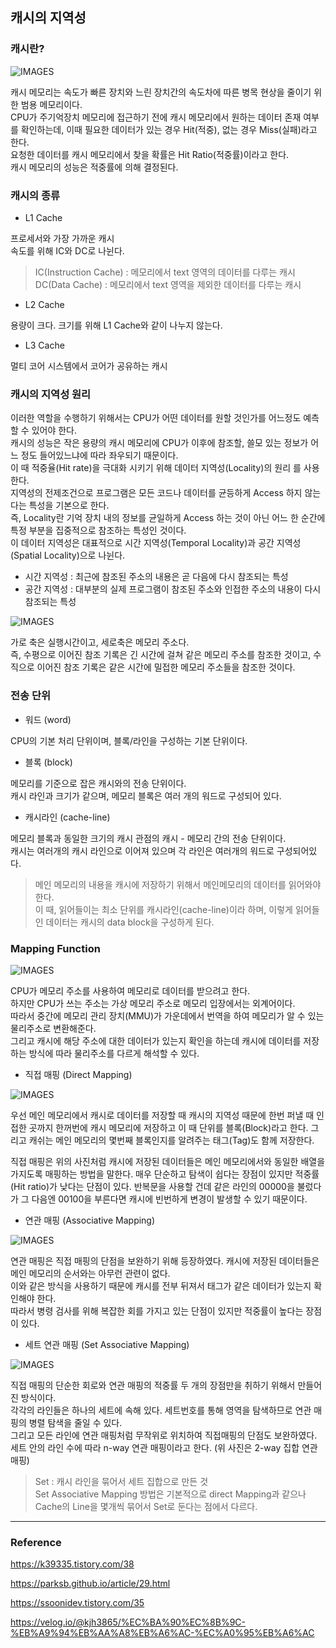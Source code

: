 ## 캐시의 지역성

### 캐시란?
![IMAGES](../images/cache.png)

캐시 메모리는 속도가 빠른 장치와 느린 장치간의 속도차에 따른 병목 현상을 줄이기 위한 범용 메모리이다.  
CPU가 주기억장치 메모리에 접근하기 전에 캐시 메모리에서 원하는 데이터 존재 여부를 확인하는데, 이때 필요한 데이터가 있는 경우 Hit(적중), 없는 경우 Miss(실패)라고 한다.  
요청한 데이터를 캐시 메모리에서 찾을 확률은 Hit Ratio(적중률)이라고 한다.  
캐시 메모리의 성능은 적중률에 의해 결정된다.

### 캐시의 종류
- L1 Cache

프로세서와 가장 가까운 캐시  
속도를 위해 IC와 DC로 나뉜다.
> IC(Instruction Cache) : 메모리에서 text 영역의 데이터를 다루는 캐시  
> DC(Data Cache) : 메모리에서 text 영역을 제외한 데이터를 다루는 캐시

- L2 Cache

용량이 크다.
크기를 위해 L1 Cache와 같이 나누지 않는다.

- L3 Cache 

멀티 코어 시스템에서 코어가 공유하는 캐시

### 캐시의 지역성 원리

이러한 역할을 수행하기 위해서는 CPU가 어떤 데이터를 원할 것인가를 어느정도 예측할 수 있어야 한다.  
캐시의 성능은 작은 용량의 캐시 메모리에 CPU가 이후에 참조할, 쓸모 있는 정보가 어느 정도 들어있느냐에 따라 좌우되기 때문이다.  
이 때 적중율(Hit rate)을 극대화 시키기 위해 데이터 지역성(Locality)의 원리 를 사용한다.  
지역성의 전제조건으로 프로그램은 모든 코드나 데이터를 균등하게 Access 하지 않는다는 특성을 기본으로 한다.  
즉, Locality란 기억 장치 내의 정보를 균일하게 Access 하는 것이 아닌 어느 한 순간에 특정 부분을 집중적으로 참조하는 특성인 것이다.  
이 데이터 지역성은 대표적으로 시간 지역성(Temporal Locality)과 공간 지역성(Spatial Locality)으로 나뉜다.
- 시간 지역성 : 최근에 참조된 주소의 내용은 곧 다음에 다시 참조되는 특성
- 공간 지역성 : 대부분의 실제 프로그램이 참조된 주소와 인접한 주소의 내용이 다시 참조되는 특성

![IMAGES](../images/Locality.png)

가로 축은 실행시간이고, 세로축은 메모리 주소다.  
즉, 수평으로 이어진 참조 기록은 긴 시간에 걸쳐 같은 메모리 주소를 참조한 것이고, 수직으로 이어진 참조 기록은 같은 시간에 밀접한 메모리 주소들을 참조한 것이다.

### 전송 단위

- 워드 (word)

CPU의 기본 처리 단위이며, 블록/라인을 구성하는 기본 단위이다.

- 블록 (block)

메모리를 기준으로 잡은 캐시와의 전송 단위이다.  
캐시 라인과 크기가 같으며, 메모리 블록은 여러 개의 워드로 구성되어 있다.  

- 캐시라인 (cache-line)

메모리 블록과 동일한 크기의 캐시 관점의 캐시 - 메모리 간의 전송 단위이다.  
캐시는 여러개의 캐시 라인으로 이어져 있으며 각 라인은 여러개의 워드로 구성되어있다.  
> 메인 메모리의 내용을 캐시에 저장하기 위해서 메인메모리의 데이터를 읽어와야 한다.  
이 때, 읽어들이는 최소 단위를 캐시라인(cache-line)이라 하며, 이렇게 읽어들인 데이터는 캐시의 data block을 구성하게 된다.


### Mapping Function

![IMAGES](../images/MappingFunction.png)

CPU가 메모리 주소를 사용하여 메모리로 데이터를 받으려고 한다.  
하지만 CPU가 쓰는 주소는 가상 메모리 주소로 메모리 입장에서는 외계어이다.  
따라서 중간에 메모리 관리 장치(MMU)가 가운데에서 번역을 하여 메모리가 알 수 있는 물리주소로 변환해준다.  
그리고 캐시에 해당 주소에 대한 데이터가 있는지 확인을 하는데 캐시에 데이터를 저장하는 방식에 따라 물리주소를 다르게 해석할 수 있다.

- 직접 매핑 (Direct Mapping)

![IMAGES](../images/DirectMapping.png)

우선 메인 메모리에서 캐시로 데이터를 저장할 때 캐시의 지역성 때문에 한번 퍼낼 때 인접한 곳까지 한꺼번에 캐시 메모리에 저장하고 이 때 단위를 블록(Block)라고 한다.
그리고 캐쉬는 메인 메모리의 몇번째 블록인지를 알려주는 태그(Tag)도 함께 저장한다.  

직접 매핑은 위의 사진처럼 캐시에 저장된 데이터들은 메인 메모리에서와 동일한 배열을 가지도록 매핑하는 방법을 말한다.
매우 단순하고 탐색이 쉽다는 장점이 있지만 적중률(Hit ratio)가 낮다는 단점이 있다. 반복문을 사용할 건데 같은 라인의 00000을 불렀다가 그 다음엔 00100을 부른다면
캐시에 빈번하게 변경이 발생할 수 있기 때문이다.

- 연관 매핑 (Associative Mapping)

![IMAGES](../images/AssociativeMapping.png)

연관 매핑은 직접 매핑의 단점을 보완하기 위해 등장하였다. 캐시에 저장된 데이터들은 메인 메모리의 순서와는 아무런 관련이 없다.  
이와 같은 방식을 사용하기 때문에 캐시를 전부 뒤져서 태그가 같은 데이터가 있는지 확인해야 한다.  
따라서 병령 검사를 위해 복잡한 회를 가지고 있는 단점이 있지만 적중률이 높다는 장점이 있다.

- 세트 연관 매핑 (Set Associative Mapping)

![IMAGES](../images/SetAssociativeMapping.png)

직접 매핑의 단순한 회로와 연관 매핑의 적중률 두 개의 장점만을 취하기 위해서 만들어진 방식이다.  
각각의 라인들은 하나의 세트에 속해 있다. 세트번호를 통해 영역을 탐색하므로 연관 매핑의 병렬 탐색을 줄일 수 있다.  
그리고 모든 라인에 연관 매핑처럼 무작위로 위치하여 직접매핑의 단점도 보완하였다.  
세트 안의 라인 수에 따라 n-way 연관 매핑이라고 한다. (위 사진은 2-way 집합 연관 매핑)

> Set : 캐시 라인을 묶어서 세트 집합으로 만든 것  
> Set Associative Mapping 방법은 기본적으로 direct Mapping과 같으나  
> Cache의 Line을 몇개씩 묶어서 Set로 둔다는 점에서 다르다.




---
### Reference
https://k39335.tistory.com/38

https://parksb.github.io/article/29.html

https://ssoonidev.tistory.com/35

https://velog.io/@kjh3865/%EC%BA%90%EC%8B%9C-%EB%A9%94%EB%AA%A8%EB%A6%AC-%EC%A0%95%EB%A6%AC
